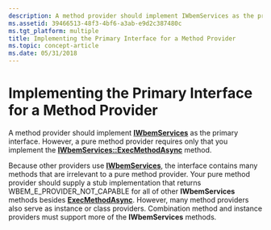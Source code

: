 ```yaml
---
description: A method provider should implement IWbemServices as the primary interface. However, a pure method provider requires only that you implement the IWbemServices::ExecMethodAsync method.
ms.assetid: 39466513-48f3-4bf6-a3ab-e9d2c387480c
ms.tgt_platform: multiple
title: Implementing the Primary Interface for a Method Provider
ms.topic: concept-article
ms.date: 05/31/2018
---
```


# Implementing the Primary Interface for a Method Provider

A method provider should implement [**IWbemServices**](/windows/desktop/api/WbemCli/nn-wbemcli-iwbemservices) as the primary interface. However, a pure method provider requires only that you implement the [**IWbemServices::ExecMethodAsync**](/windows/desktop/api/WbemCli/nf-wbemcli-iwbemservices-execmethodasync) method.

Because other providers use [**IWbemServices**](/windows/desktop/api/WbemCli/nn-wbemcli-iwbemservices), the interface contains many methods that are irrelevant to a pure method provider. Your pure method provider should supply a stub implementation that returns WBEM\_E\_PROVIDER\_NOT\_CAPABLE for all of other **IWbemServices** methods besides [**ExecMethodAsync**](/windows/desktop/api/WbemCli/nf-wbemcli-iwbemservices-execmethodasync). However, many method providers also serve as instance or class providers. Combination method and instance providers must support more of the **IWbemServices** methods.

 

 



